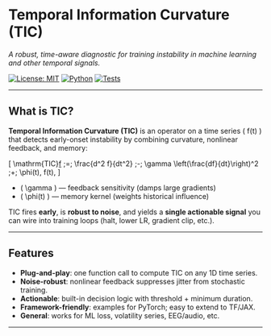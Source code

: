# Temporal Information Curvature (TIC)
*A robust, time-aware diagnostic for training instability in machine learning and other temporal signals.*

[![License: MIT](https://img.shields.io/badge/License-MIT-yellow.svg)](#license)
[![Python](https://img.shields.io/badge/python-3.9%2B-blue.svg)](#installation)
[![Tests](https://img.shields.io/badge/tests-pytest-green.svg)](#tests)

---

## What is TIC?
**Temporal Information Curvature (TIC)** is an operator on a time series \( f(t) \) that detects early-onset instability by combining curvature, nonlinear feedback, and memory:

\[
\mathrm{TIC}[f](t) \;=\; \frac{d^2 f}{dt^2} \;-\; \gamma \left(\frac{df}{dt}\right)^2 \;+\; \phi(t)\, f(t),
\]

- \( \gamma \) — feedback sensitivity (damps large gradients)
- \( \phi(t) \) — memory kernel (weights historical influence)

TIC fires **early**, is **robust to noise**, and yields a **single actionable signal** you can wire into training loops (halt, lower LR, gradient clip, etc.).

---

## Features
- **Plug-and-play**: one function call to compute TIC on any 1D time series.
- **Noise-robust**: nonlinear feedback suppresses jitter from stochastic training.
- **Actionable**: built-in decision logic with threshold + minimum duration.
- **Framework-friendly**: examples for PyTorch; easy to extend to TF/JAX.
- **General**: works for ML loss, volatility series, EEG/audio, etc.

---
